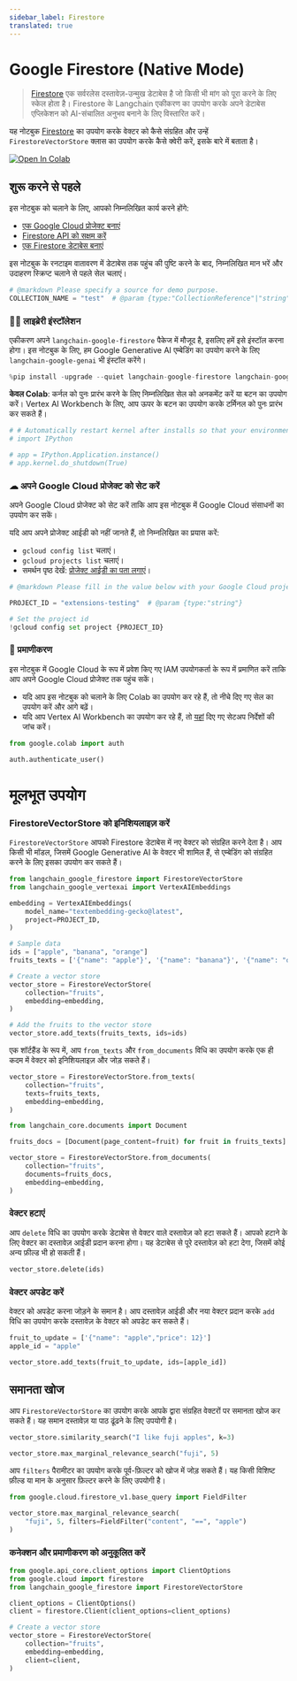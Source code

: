 ```yaml
---
sidebar_label: Firestore
translated: true
---
```


# Google Firestore (Native Mode)

> [Firestore](https://cloud.google.com/firestore) एक सर्वरलेस दस्तावेज़-उन्मुख डेटाबेस है जो किसी भी मांग को पूरा करने के लिए स्केल होता है। Firestore के Langchain एकीकरण का उपयोग करके अपने डेटाबेस एप्लिकेशन को AI-संचालित अनुभव बनाने के लिए विस्तारित करें।

यह नोटबुक [Firestore](https://cloud.google.com/firestore) का उपयोग करके वेक्टर को कैसे संग्रहित और उन्हें `FirestoreVectorStore` क्लास का उपयोग करके कैसे क्वेरी करें, इसके बारे में बताता है।

[![Open In Colab](https://colab.research.google.com/assets/colab-badge.svg)](https://colab.research.google.com/github/googleapis/langchain-google-firestore-python/blob/main/docs/vectorstores.ipynb)

## शुरू करने से पहले

इस नोटबुक को चलाने के लिए, आपको निम्नलिखित कार्य करने होंगे:

* [एक Google Cloud प्रोजेक्ट बनाएं](https://developers.google.com/workspace/guides/create-project)
* [Firestore API को सक्षम करें](https://console.cloud.google.com/flows/enableapi?apiid=firestore.googleapis.com)
* [एक Firestore डेटाबेस बनाएं](https://cloud.google.com/firestore/docs/manage-databases)

इस नोटबुक के रनटाइम वातावरण में डेटाबेस तक पहुंच की पुष्टि करने के बाद, निम्नलिखित मान भरें और उदाहरण स्क्रिप्ट चलाने से पहले सेल चलाएं।

```python
# @markdown Please specify a source for demo purpose.
COLLECTION_NAME = "test"  # @param {type:"CollectionReference"|"string"}
```

### 🦜🔗 लाइब्रेरी इंस्टॉलेशन

एकीकरण अपने `langchain-google-firestore` पैकेज में मौजूद है, इसलिए हमें इसे इंस्टॉल करना होगा। इस नोटबुक के लिए, हम Google Generative AI एम्बेडिंग का उपयोग करने के लिए `langchain-google-genai` भी इंस्टॉल करेंगे।

```python
%pip install -upgrade --quiet langchain-google-firestore langchain-google-vertexai
```

**केवल Colab**: कर्नल को पुनः प्रारंभ करने के लिए निम्नलिखित सेल को अनकमेंट करें या बटन का उपयोग करें। Vertex AI Workbench के लिए, आप ऊपर के बटन का उपयोग करके टर्मिनल को पुनः प्रारंभ कर सकते हैं।

```python
# # Automatically restart kernel after installs so that your environment can access the new packages
# import IPython

# app = IPython.Application.instance()
# app.kernel.do_shutdown(True)
```

### ☁ अपने Google Cloud प्रोजेक्ट को सेट करें

अपने Google Cloud प्रोजेक्ट को सेट करें ताकि आप इस नोटबुक में Google Cloud संसाधनों का उपयोग कर सकें।

यदि आप अपने प्रोजेक्ट आईडी को नहीं जानते हैं, तो निम्नलिखित का प्रयास करें:

* `gcloud config list` चलाएं।
* `gcloud projects list` चलाएं।
* समर्थन पृष्ठ देखें: [प्रोजेक्ट आईडी का पता लगाएं](https://support.google.com/googleapi/answer/7014113)।

```python
# @markdown Please fill in the value below with your Google Cloud project ID and then run the cell.

PROJECT_ID = "extensions-testing"  # @param {type:"string"}

# Set the project id
!gcloud config set project {PROJECT_ID}
```

### 🔐 प्रमाणीकरण

इस नोटबुक में Google Cloud के रूप में प्रवेश किए गए IAM उपयोगकर्ता के रूप में प्रमाणित करें ताकि आप अपने Google Cloud प्रोजेक्ट तक पहुंच सकें।

- यदि आप इस नोटबुक को चलाने के लिए Colab का उपयोग कर रहे हैं, तो नीचे दिए गए सेल का उपयोग करें और आगे बढ़ें।
- यदि आप Vertex AI Workbench का उपयोग कर रहे हैं, तो [यहां](https://github.com/GoogleCloudPlatform/generative-ai/tree/main/setup-env) दिए गए सेटअप निर्देशों की जांच करें।

```python
from google.colab import auth

auth.authenticate_user()
```

# मूलभूत उपयोग

### FirestoreVectorStore को इनिशियलाइज़ करें

`FirestoreVectorStore` आपको Firestore डेटाबेस में नए वेक्टर को संग्रहित करने देता है। आप किसी भी मॉडल, जिसमें Google Generative AI के वेक्टर भी शामिल हैं, से एम्बेडिंग को संग्रहित करने के लिए इसका उपयोग कर सकते हैं।

```python
from langchain_google_firestore import FirestoreVectorStore
from langchain_google_vertexai import VertexAIEmbeddings

embedding = VertexAIEmbeddings(
    model_name="textembedding-gecko@latest",
    project=PROJECT_ID,
)

# Sample data
ids = ["apple", "banana", "orange"]
fruits_texts = ['{"name": "apple"}', '{"name": "banana"}', '{"name": "orange"}']

# Create a vector store
vector_store = FirestoreVectorStore(
    collection="fruits",
    embedding=embedding,
)

# Add the fruits to the vector store
vector_store.add_texts(fruits_texts, ids=ids)
```

एक शॉर्टहैंड के रूप में, आप `from_texts` और `from_documents` विधि का उपयोग करके एक ही कदम में वेक्टर को इनिशियलाइज़ और जोड़ सकते हैं।

```python
vector_store = FirestoreVectorStore.from_texts(
    collection="fruits",
    texts=fruits_texts,
    embedding=embedding,
)
```

```python
from langchain_core.documents import Document

fruits_docs = [Document(page_content=fruit) for fruit in fruits_texts]

vector_store = FirestoreVectorStore.from_documents(
    collection="fruits",
    documents=fruits_docs,
    embedding=embedding,
)
```

### वेक्टर हटाएं

आप `delete` विधि का उपयोग करके डेटाबेस से वेक्टर वाले दस्तावेज़ को हटा सकते हैं। आपको हटाने के लिए वेक्टर का दस्तावेज़ आईडी प्रदान करना होगा। यह डेटाबेस से पूरे दस्तावेज़ को हटा देगा, जिसमें कोई अन्य फ़ील्ड भी हो सकती हैं।

```python
vector_store.delete(ids)
```

### वेक्टर अपडेट करें

वेक्टर को अपडेट करना जोड़ने के समान है। आप दस्तावेज़ आईडी और नया वेक्टर प्रदान करके `add` विधि का उपयोग करके दस्तावेज़ के वेक्टर को अपडेट कर सकते हैं।

```python
fruit_to_update = ['{"name": "apple","price": 12}']
apple_id = "apple"

vector_store.add_texts(fruit_to_update, ids=[apple_id])
```

## समानता खोज

आप `FirestoreVectorStore` का उपयोग करके आपके द्वारा संग्रहित वेक्टरों पर समानता खोज कर सकते हैं। यह समान दस्तावेज़ या पाठ ढूंढने के लिए उपयोगी है।

```python
vector_store.similarity_search("I like fuji apples", k=3)
```

```python
vector_store.max_marginal_relevance_search("fuji", 5)
```

आप `filters` पैरामीटर का उपयोग करके पूर्व-फ़िल्टर को खोज में जोड़ सकते हैं। यह किसी विशिष्ट फ़ील्ड या मान के अनुसार फ़िल्टर करने के लिए उपयोगी है।

```python
from google.cloud.firestore_v1.base_query import FieldFilter

vector_store.max_marginal_relevance_search(
    "fuji", 5, filters=FieldFilter("content", "==", "apple")
)
```

### कनेक्शन और प्रमाणीकरण को अनुकूलित करें

```python
from google.api_core.client_options import ClientOptions
from google.cloud import firestore
from langchain_google_firestore import FirestoreVectorStore

client_options = ClientOptions()
client = firestore.Client(client_options=client_options)

# Create a vector store
vector_store = FirestoreVectorStore(
    collection="fruits",
    embedding=embedding,
    client=client,
)
```

